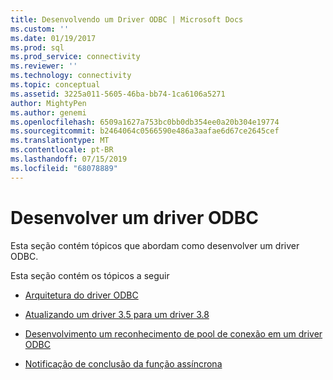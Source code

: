 ```yaml
---
title: Desenvolvendo um Driver ODBC | Microsoft Docs
ms.custom: ''
ms.date: 01/19/2017
ms.prod: sql
ms.prod_service: connectivity
ms.reviewer: ''
ms.technology: connectivity
ms.topic: conceptual
ms.assetid: 3225a011-5605-46ba-bb74-1ca6106a5271
author: MightyPen
ms.author: genemi
ms.openlocfilehash: 6509a1627a753bc0bb0db354ee0a20b304e19774
ms.sourcegitcommit: b2464064c0566590e486a3aafae6d67ce2645cef
ms.translationtype: MT
ms.contentlocale: pt-BR
ms.lasthandoff: 07/15/2019
ms.locfileid: "68078889"
---
```

# <a name="developing-an-odbc-driver"></a>Desenvolver um driver ODBC
Esta seção contém tópicos que abordam como desenvolver um driver ODBC.  
  
 Esta seção contém os tópicos a seguir  
  
-   [Arquitetura do driver ODBC](../../../odbc/reference/develop-driver/odbc-driver-architecture.md)  
  
-   [Atualizando um driver 3.5 para um driver 3.8](../../../odbc/reference/develop-driver/upgrading-a-3-5-driver-to-a-3-8-driver.md)  
  
-   [Desenvolvimento um reconhecimento de pool de conexão em um driver ODBC](../../../odbc/reference/develop-driver/developing-connection-pool-awareness-in-an-odbc-driver.md)  
  
-   [Notificação de conclusão da função assíncrona](../../../odbc/reference/develop-driver/notification-of-asynchronous-function-completion.md)

